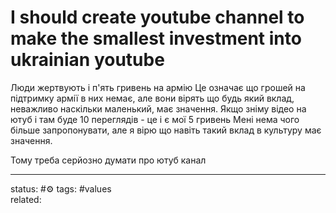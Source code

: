 # I should create youtube channel to make the smallest investment into ukrainian youtube
Люди жертвують і п'ять гривень на армію
Це означає що грошей на підтримку армії в них немає, але вони вірять що будь який вклад, неважливо наскільки маленький, має значення.
Якщо зніму відео на ютуб і там буде 10 переглядів - це і є мої 5 гривень
Мені нема чого більше запропонувати, але я вірю що навіть такий вклад в культуру має значення.

Тому треба серйозно думати про ютуб канал

--- 
status: #⚙️ 
tags: #values   
related: 